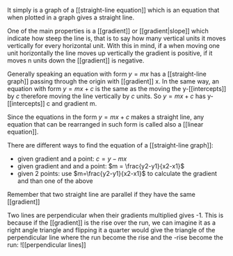 
It simply is a graph of a [[straight-line equation]] which is an equation that when plotted in a graph gives a straight line.

One of the main properties is a [[gradient]] or [[gradient|slope]] which indicate how steep the line is, that is to say how many vertical units it moves vertically for every horizontal unit. With this in mind, if a when moving one unit horizontally the line moves up vertically the gradient is positive, if it moves n units down the [[gradient]] is negative.

Generally speaking an equation with form $y = mx$ has a [[straight-line graph]] passing through the origin with [[gradient]] x.
In the same way, an equation with form $y = mx+c$ is the same as the moving the y-[[intercepts]] by $c$ therefore moving the line vertically by $c$ units. So $y=mx+c$ has y-[[intercepts]] c and gradient m.

Since the equations in the form $y=mx+c$ makes a straight line, any equation that can be rearranged in such form is called also a [[linear equation]].

There are different ways to find the equation of a [[straight-line graph]]:
- given gradient and a point: $c = y - mx$
- given gradient and and a point: $m = \frac{y2-y1}{x2-x1}$
- given 2 points: use $m=\frac{y2-y1}{x2-x1}$ to calculate the gradient and than one of the above


Remember that two straight line are parallel if they have the same [[gradient]]

Two lines are perpendicular when their gradients multiplied gives -1. This is because if the [[gradient]] is the rise over the run, we can imagine it as a right angle triangle and flipping it a quarter would give the triangle of the perpendicular line where the run become the rise and the -rise become the run:
![[perpendicular lines]]
